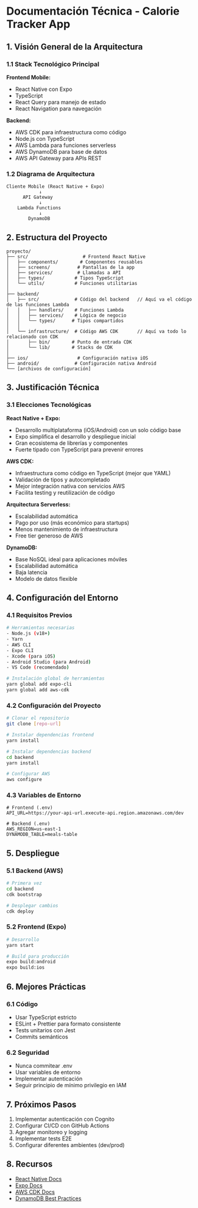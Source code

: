 # Documentación Técnica - Calorie Tracker App

## 1. Visión General de la Arquitectura

### 1.1 Stack Tecnológico Principal

**Frontend Mobile:**
- React Native con Expo
- TypeScript
- React Query para manejo de estado
- React Navigation para navegación

**Backend:**
- AWS CDK para infraestructura como código
- Node.js con TypeScript
- AWS Lambda para funciones serverless
- AWS DynamoDB para base de datos
- AWS API Gateway para APIs REST

### 1.2 Diagrama de Arquitectura

```
Cliente Mobile (React Native + Expo)
            ↓
      API Gateway
            ↓
    Lambda Functions
            ↓
        DynamoDB
```

## 2. Estructura del Proyecto

```
proyecto/
├── src/                    # Frontend React Native
│   ├── components/        # Componentes reusables
│   ├── screens/          # Pantallas de la app
│   ├── services/         # Llamadas a API
│   ├── types/           # Tipos TypeScript
│   └── utils/           # Funciones utilitarias
│
├── backend/
│   ├── src/             # Código del backend   // Aquí va el código de las funciones Lambda
│   │   ├── handlers/    # Funciones Lambda
│   │   ├── services/    # Lógica de negocio
│   │   └── types/      # Tipos compartidos
│   │
│   └── infrastructure/  # Código AWS CDK       // Aquí va todo lo relacionado con CDK
│       ├── bin/        # Punto de entrada CDK
│       └── lib/        # Stacks de CDK
│
├── ios/                  # Configuración nativa iOS
├── android/             # Configuración nativa Android
└── [archivos de configuración]
```

## 3. Justificación Técnica

### 3.1 Elecciones Tecnológicas

**React Native + Expo:**
- Desarrollo multiplataforma (iOS/Android) con un solo código base
- Expo simplifica el desarrollo y despliegue inicial
- Gran ecosistema de librerías y componentes
- Fuerte tipado con TypeScript para prevenir errores

**AWS CDK:**
- Infraestructura como código en TypeScript (mejor que YAML)
- Validación de tipos y autocompletado
- Mejor integración nativa con servicios AWS
- Facilita testing y reutilización de código

**Arquitectura Serverless:**
- Escalabilidad automática
- Pago por uso (más económico para startups)
- Menos mantenimiento de infraestructura
- Free tier generoso de AWS

**DynamoDB:**
- Base NoSQL ideal para aplicaciones móviles
- Escalabilidad automática
- Baja latencia
- Modelo de datos flexible

## 4. Configuración del Entorno

### 4.1 Requisitos Previos

```bash
# Herramientas necesarias
- Node.js (v18+)
- Yarn
- AWS CLI
- Expo CLI
- Xcode (para iOS)
- Android Studio (para Android)
- VS Code (recomendado)

# Instalación global de herramientas
yarn global add expo-cli
yarn global add aws-cdk
```

### 4.2 Configuración del Proyecto

```bash
# Clonar el repositorio
git clone [repo-url]

# Instalar dependencias frontend
yarn install

# Instalar dependencias backend
cd backend
yarn install

# Configurar AWS
aws configure
```

### 4.3 Variables de Entorno

```
# Frontend (.env)
API_URL=https://your-api-url.execute-api.region.amazonaws.com/dev

# Backend (.env)
AWS_REGION=us-east-1
DYNAMODB_TABLE=meals-table
```

## 5. Despliegue

### 5.1 Backend (AWS)

```bash
# Primera vez
cd backend
cdk bootstrap

# Desplegar cambios
cdk deploy
```

### 5.2 Frontend (Expo)

```bash
# Desarrollo
yarn start

# Build para producción
expo build:android
expo build:ios
```

## 6. Mejores Prácticas

### 6.1 Código
- Usar TypeScript estricto
- ESLint + Prettier para formato consistente
- Tests unitarios con Jest
- Commits semánticos

### 6.2 Seguridad
- Nunca commitear .env
- Usar variables de entorno
- Implementar autenticación
- Seguir principio de mínimo privilegio en IAM

## 7. Próximos Pasos

1. Implementar autenticación con Cognito
2. Configurar CI/CD con GitHub Actions
3. Agregar monitoreo y logging
4. Implementar tests E2E
5. Configurar diferentes ambientes (dev/prod)

## 8. Recursos

- [React Native Docs](https://reactnative.dev/)
- [Expo Docs](https://docs.expo.dev/)
- [AWS CDK Docs](https://docs.aws.amazon.com/cdk/)
- [DynamoDB Best Practices](https://docs.aws.amazon.com/amazondynamodb/latest/developerguide/best-practices.html)
